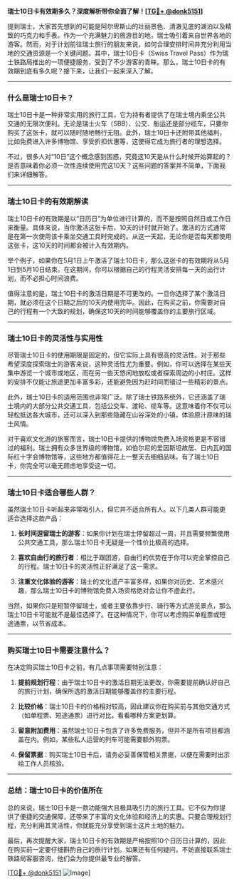**瑞士10日卡有效期多久？深度解析带你全面了解！[[TG💪+ @donk5151](https://t.me/s/donk5151)]**

提到瑞士，大家首先想到的可能是阿尔卑斯山的壮丽景色、清澈见底的湖泊以及精致的巧克力和手表。作为一个充满魅力的旅游目的地，瑞士吸引着来自世界各地的游客。然而，对于计划前往瑞士旅行的朋友来说，如何合理安排时间并充分利用当地的交通资源是一个关键问题。其中，瑞士10日卡（Swiss Travel Pass）作为瑞士铁路局推出的一项便捷服务，受到了不少游客的青睐。那么，瑞士10日卡的有效期到底有多久呢？接下来，让我们一起来深入了解。

---

### **什么是瑞士10日卡？**

瑞士10日卡是一种非常实用的旅行工具，它为持有者提供了在瑞士境内乘坐公共交通的无限次便利。无论是瑞士火车（SBB）、公交、船运还是部分缆车，只要你购买了这张卡，就可以随时随地畅行无阻。此外，瑞士10日卡还附带其他福利，比如免费进入许多博物馆、享受折扣优惠等，这使得它成为旅行者的理想选择。

不过，很多人对“10日”这个概念感到困惑，究竟这10天是从什么时候开始算起的？是否意味着你必须一次性连续使用完这10天？这些问题的答案并不简单，下面我们来详细解答。

---

### **瑞士10日卡的有效期解读**

瑞士10日卡的有效期是以“日历日”为单位进行计算的，而不是按照自然日或工作日来衡量。具体来说，当你激活这张卡后，10天的计时就开始了。激活的方式通常是在第一次使用该卡乘坐交通工具时完成的。从这一天起，无论你是否每天都使用这张卡，这10天的时间都会被计入有效期内。

举个例子，如果你在5月1日上午激活了瑞士10日卡，那么这张卡的有效期将从5月1日到5月10日结束。在这期间，你可以根据自己的行程灵活安排每一天的出行计划，而不必担心时间浪费。

值得注意的是，瑞士10日卡的激活日期是不可更改的。一旦你选择了某个激活日期，就必须在这个日期之后的10天内使用完毕。因此，在购买之前，你需要对自己的行程有一个大致的规划，确保这10天的时间能够覆盖你的主要旅行区域。

---

### **瑞士10日卡的灵活性与实用性**

尽管瑞士10日卡的使用期限是固定的，但它实际上具有很高的灵活性。对于那些希望深度探索瑞士的游客来说，这种灵活性尤为重要。例如，你可以选择在某些天集中游览一个城市或地区，而在另一些天悠闲地放松或者探索周边的小村庄。这样的安排不仅能让旅途更加丰富多彩，还能避免因为赶时间而错过一些精彩的景点。

此外，瑞士10日卡的适用范围也非常广泛。除了瑞士铁路系统外，它还涵盖了瑞士境内的大部分公共交通工具，包括公交车、渡轮、缆车等。这意味着你不仅可以轻松抵达各大城市，还可以深入到那些隐藏在山谷深处的小镇，体验原汁原味的瑞士风情。

对于喜欢文化游的旅客而言，瑞士10日卡提供的博物馆免费入场资格更是不容错过的福利。瑞士拥有众多世界级的博物馆，如伯尔尼的爱因斯坦故居、日内瓦的国际红十字会博物馆等，这些地方都值得花上一整天去细细品味。有了瑞士10日卡，你完全可以毫无顾虑地享受这一切。

---

### **瑞士10日卡适合哪些人群？**

虽然瑞士10日卡听起来非常吸引人，但它并不适合所有人。以下几类人群可能更适合选择这款产品：

1. **长时间逗留瑞士的游客**：如果你计划在瑞士停留超过一周，并且需要频繁使用公共交通工具，那么瑞士10日卡无疑是一个性价比极高的选择。
   
2. **喜欢自由行的旅行者**：相比于跟团游，自由行的优势在于你可以完全掌控自己的行程。瑞士10日卡的灵活性正好满足了这一需求。

3. **注重文化体验的游客**：瑞士的文化遗产丰富多样，如果你对历史、艺术感兴趣，那么瑞士10日卡的博物馆免费入场资格绝对会让你不虚此行。

当然，如果你只是短暂停留瑞士，或者主要依靠步行、骑行等方式游览景点，那么瑞士10日卡可能就不是最佳选择了。在这种情况下，你可以考虑购买单程票或短途通票，以节省成本。

---

### **购买瑞士10日卡需要注意什么？**

在决定购买瑞士10日卡之前，有几点事项需要特别注意：

1. **提前规划行程**：由于瑞士10日卡的激活日期无法更改，你需要提前确认好自己的旅行计划，确保所选的激活日期能够覆盖你的主要行程。

2. **比较价格**：瑞士10日卡的价格相对较高，因此建议你在购买前与其他交通方式（如单程票、短途通票）进行对比，看看哪种方案更划算。

3. **留意附加费用**：虽然瑞士10日卡包含了许多免费服务，但并不是所有项目都涵盖在内。例如，某些私人运营的列车可能需要额外购票。

4. **保留票据**：购买瑞士10日卡后，请务必妥善保管相关票据，以便在需要时出示给工作人员核验。

---

### **总结：瑞士10日卡的价值所在**

总的来说，瑞士10日卡是一款功能强大且极具吸引力的旅行工具。它不仅为你提供了便捷的交通保障，还带来了丰富的文化体验和经济上的实惠。只要合理规划行程，充分利用其灵活性，你就能充分享受到瑞士这片土地的魅力。

最后，再次提醒大家，瑞士10日卡的有效期是严格按照10个日历日计算的，因此在购买前一定要仔细斟酌自己的旅行计划。如果还有任何疑问，不妨直接联系瑞士铁路局客服咨询，他们会为你提供最专业的解答。

[[TG💪+ @donk5151](https://t.me/s/donk5151) ![Image](https://i.postimg.cc/rwNCRYN7/Snipaste-2025-04-30-17-27-05.png)]